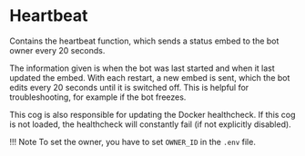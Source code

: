 # Heartbeat

Contains the heartbeat function, which sends a status embed to the bot owner every 20 seconds.

The information given is when the bot was last started and when it last updated the embed. With each restart, a new embed is sent, which the bot edits every 20 seconds until it is switched off. This is helpful for troubleshooting, for example if the bot freezes.

This cog is also responsible for updating the Docker healthcheck. If this cog is not loaded, the healthcheck will constantly fail (if not explicitly disabled).

!!! Note
     To set the owner, you have to set `OWNER_ID` in the `.env` file.

